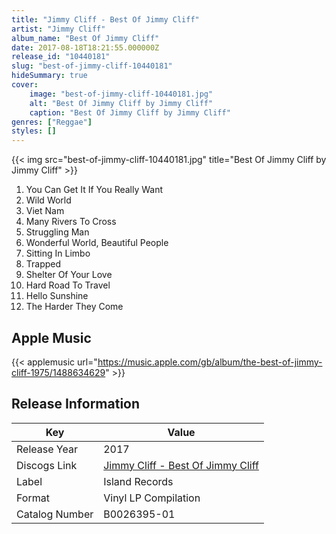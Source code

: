 ```yaml
---
title: "Jimmy Cliff - Best Of Jimmy Cliff"
artist: "Jimmy Cliff"
album_name: "Best Of Jimmy Cliff"
date: 2017-08-18T18:21:55.000000Z
release_id: "10440181"
slug: "best-of-jimmy-cliff-10440181"
hideSummary: true
cover:
    image: "best-of-jimmy-cliff-10440181.jpg"
    alt: "Best Of Jimmy Cliff by Jimmy Cliff"
    caption: "Best Of Jimmy Cliff by Jimmy Cliff"
genres: ["Reggae"]
styles: []
---
```


{{< img src="best-of-jimmy-cliff-10440181.jpg" title="Best Of Jimmy Cliff by Jimmy Cliff" >}}

<!-- section break -->

1. You Can Get It If You Really Want
2. Wild World
3. Viet Nam
4. Many Rivers To Cross
5. Struggling Man
6. Wonderful World, Beautiful People
7. Sitting In Limbo
8. Trapped
9. Shelter Of Your Love
10. Hard Road To Travel
11. Hello Sunshine
12. The Harder They Come

<!-- section break -->




## Apple Music
{{< applemusic url="https://music.apple.com/gb/album/the-best-of-jimmy-cliff-1975/1488634629" >}}






## Release Information
|  Key           | Value                                                |
| ---------------| ---------------------------------------------------- |
| Release Year   | 2017                                   |
| Discogs Link   | [Jimmy Cliff - Best Of Jimmy Cliff](https://www.discogs.com/release/10440181-Jimmy-Cliff-Best-Of-Jimmy-Cliff) |
| Label          | Island Records |
| Format         | Vinyl LP Compilation |
| Catalog Number | B0026395-01 |
